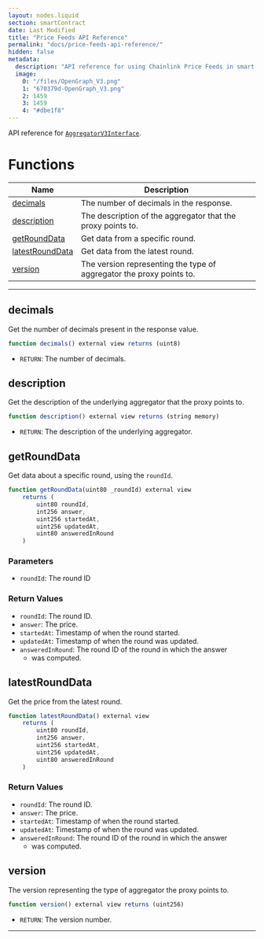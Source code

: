 ```yaml
---
layout: nodes.liquid
section: smartContract
date: Last Modified
title: "Price Feeds API Reference"
permalink: "docs/price-feeds-api-reference/"
hidden: false
metadata: 
  description: "API reference for using Chainlink Price Feeds in smart contracts."
  image: 
    0: "/files/OpenGraph_V3.png"
    1: "670379d-OpenGraph_V3.png"
    2: 1459
    3: 1459
    4: "#dbe1f8"
---
```

API reference for <a href="https://github.com/smartcontractkit/chainlink/blob/develop/evm-contracts/src/v0.6/interfaces/AggregatorV3Interface.sol" target="_blank">`AggregatorV3Interface`</a>.

# Functions

|Name|Description|
|---|---|
|[decimals](#decimals)|The number of decimals in the response.|
|[description](#description)|The description of the aggregator that the proxy points to.|
|[getRoundData](#getrounddata)|Get data from a specific round.|
|[latestRoundData](#latestrounddata)|Get data from the latest round.|
|[version](#version)|The version representing the type of aggregator the proxy points to.|

___

## decimals

Get the number of decimals present in the response value.

```javascript Solidity
function decimals() external view returns (uint8)
```

* `RETURN`: The number of decimals.

## description

Get the description of the underlying aggregator that the proxy points to.

```javascript Solidity
function description() external view returns (string memory)
```

* `RETURN`: The description of the underlying aggregator.

## getRoundData

Get data about a specific round, using the `roundId`.

```javascript Solidity
function getRoundData(uint80 _roundId) external view 
    returns (
        uint80 roundId, 
        int256 answer, 
        uint256 startedAt, 
        uint256 updatedAt, 
        uint80 answeredInRound
    )
```

### Parameters

* `roundId`: The round ID

### Return Values

* `roundId`: The round ID.
* `answer`: The price.
* `startedAt`: Timestamp of when the round started.
* `updatedAt`: Timestamp of when the round was updated.
* `answeredInRound`: The round ID of the round in which the answer
   * was computed.

## latestRoundData

Get the price from the latest round.

```javascript Solidity
function latestRoundData() external view 
    returns (
        uint80 roundId, 
        int256 answer, 
        uint256 startedAt, 
        uint256 updatedAt, 
        uint80 answeredInRound
    )
```

### Return Values

* `roundId`: The round ID.
* `answer`: The price.
* `startedAt`: Timestamp of when the round started.
* `updatedAt`: Timestamp of when the round was updated.
* `answeredInRound`: The round ID of the round in which the answer
   * was computed.

## version

The version representing the type of aggregator the proxy points to.

```javascript Solidity
function version() external view returns (uint256)
```

* `RETURN`: The version number.

___